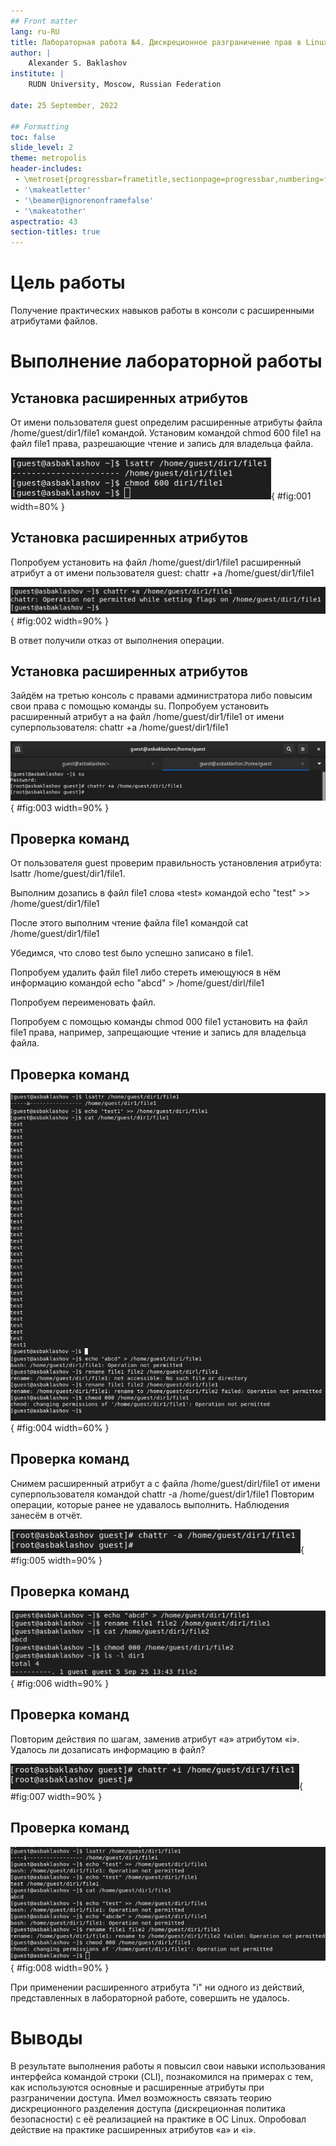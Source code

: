 ```yaml
---
## Front matter
lang: ru-RU
title: Лабораторная работа №4. Дискреционное разграничение прав в Linux. Расширенные атрибуты.
author: |
	Alexander S. Baklashov
institute: |
	RUDN University, Moscow, Russian Federation

date: 25 September, 2022

## Formatting
toc: false
slide_level: 2
theme: metropolis
header-includes: 
 - \metroset{progressbar=frametitle,sectionpage=progressbar,numbering=fraction}
 - '\makeatletter'
 - '\beamer@ignorenonframefalse'
 - '\makeatother'
aspectratio: 43
section-titles: true
---
```


# Цель работы

Получение практических навыков работы в консоли с расширенными атрибутами файлов.

# Выполнение лабораторной работы

## Установка расширенных атрибутов

От имени пользователя guest определим расширенные атрибуты файла /home/guest/dir1/file1 командой. Установим командой chmod 600 file1 на файл file1 права, разрешающие чтение и запись для владельца файла.

![Атрибуты и права](image/1.png){ #fig:001 width=80% }

## Установка расширенных атрибутов

Попробуем установить на файл /home/guest/dir1/file1 расширенный атрибут a от имени пользователя guest: chattr +a /home/guest/dir1/file1

![Расш. атр.](image/2.png){ #fig:002 width=90% }

В ответ получили отказ от выполнения операции.

## Установка расширенных атрибутов

Зайдём на третью консоль с правами администратора либо повысим свои права с помощью команды su. Попробуем установить расширенный атрибут a на файл /home/guest/dir1/file1 от имени суперпользователя: chattr +a /home/guest/dir1/file1

![su +a](image/3.png){ #fig:003 width=90% }

## Проверка команд

От пользователя guest проверим правильность установления атрибута: lsattr /home/guest/dir1/file1.

Выполним дозапись в файл file1 слова «test» командой
echo "test" >> /home/guest/dir1/file1

После этого выполним чтение файла file1 командой
cat /home/guest/dir1/file1

Убедимся, что слово test было успешно записано в file1.

Попробуем удалить файл file1 либо стереть имеющуюся в нём информацию командой echo "abcd" > /home/guest/dirl/file1

Попробуем переименовать файл. 

Попробуем с помощью команды chmod 000 file1 установить на файл file1 права, например, запрещающие чтение и запись для владельца файла.

## Проверка команд

![Выполнение команд с +a](image/4.png){ #fig:004 width=60% }

## Проверка команд

Снимем расширенный атрибут a с файла /home/guest/dirl/file1 от имени суперпользователя командой chattr -a /home/guest/dir1/file1 Повторим операции, которые ранее не удавалось выполнить. Наблюдения занесём в отчёт.

![Снятем атрибута a](image/5.png){ #fig:005 width=90% }

## Проверка команд

![Команды без атр. a](image/6.png){ #fig:006 width=90% }

## Проверка команд

Повторим действия по шагам, заменив атрибут «a» атрибутом «i». Удалось ли дозаписать информацию в файл?

![+i](image/7.png){ #fig:007 width=90% }

## Проверка команд

![Выполнение команд с +i](image/8.png){ #fig:008 width=90% }

При применении расширенного атрибута "i" ни одного из действий, представленных в лабораторной работе, совершить не удалось.

# Выводы

В результате выполнения работы я повысил свои навыки использования интерфейса командой строки (CLI), познакомился на примерах с тем, как используются основные и расширенные атрибуты при разграничении доступа. Имел возможность связать теорию дискреционного разделения доступа (дискреционная политика безопасности) с её реализацией на практике в ОС Linux. Опробовал действие на практике расширенных атрибутов «а» и «i».